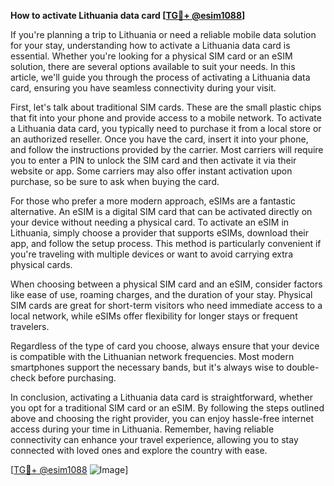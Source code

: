 **How to activate Lithuania data card [[TG💪+ @esim1088](https://t.me/s/esim1088)]**

If you're planning a trip to Lithuania or need a reliable mobile data solution for your stay, understanding how to activate a Lithuania data card is essential. Whether you're looking for a physical SIM card or an eSIM solution, there are several options available to suit your needs. In this article, we'll guide you through the process of activating a Lithuania data card, ensuring you have seamless connectivity during your visit.

First, let's talk about traditional SIM cards. These are the small plastic chips that fit into your phone and provide access to a mobile network. To activate a Lithuania data card, you typically need to purchase it from a local store or an authorized reseller. Once you have the card, insert it into your phone, and follow the instructions provided by the carrier. Most carriers will require you to enter a PIN to unlock the SIM card and then activate it via their website or app. Some carriers may also offer instant activation upon purchase, so be sure to ask when buying the card.

For those who prefer a more modern approach, eSIMs are a fantastic alternative. An eSIM is a digital SIM card that can be activated directly on your device without needing a physical card. To activate an eSIM in Lithuania, simply choose a provider that supports eSIMs, download their app, and follow the setup process. This method is particularly convenient if you're traveling with multiple devices or want to avoid carrying extra physical cards.

When choosing between a physical SIM card and an eSIM, consider factors like ease of use, roaming charges, and the duration of your stay. Physical SIM cards are great for short-term visitors who need immediate access to a local network, while eSIMs offer flexibility for longer stays or frequent travelers.

Regardless of the type of card you choose, always ensure that your device is compatible with the Lithuanian network frequencies. Most modern smartphones support the necessary bands, but it's always wise to double-check before purchasing.

In conclusion, activating a Lithuania data card is straightforward, whether you opt for a traditional SIM card or an eSIM. By following the steps outlined above and choosing the right provider, you can enjoy hassle-free internet access during your time in Lithuania. Remember, having reliable connectivity can enhance your travel experience, allowing you to stay connected with loved ones and explore the country with ease.

[[TG💪+ @esim1088](https://t.me/s/esim1088) ![Image](https://i.postimg.cc/Y0z9fWf4/image.png)]